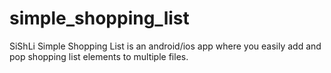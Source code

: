 # simple_shopping_list
SiShLi Simple Shopping List is an android/ios app where you easily add and pop shopping list elements to multiple files.
